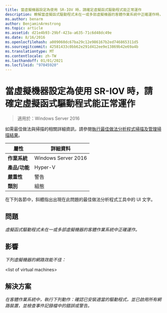 ```yaml
---
title: 當虛擬機器設定為使用 SR-IOV 時，請確定虛擬函式驅動程式能正常運作
description: 瞭解當虛擬函式驅動程式未在一或多部虛擬機器的客體作業系統中正確運作時，該怎麼辦。
ms.author: benarm
author: BenjaminArmstrong
ms.topic: article
ms.assetid: d21e4b93-29bf-423a-a635-71c6d48dc49e
ms.date: 8/16/2016
ms.openlocfilehash: a009060dc67ba29c12e986167b2ed746865311d5
ms.sourcegitcommit: 42581433c0bb62e291d412ee9e13869b42e69a4b
ms.translationtype: MT
ms.contentlocale: zh-TW
ms.lasthandoff: 01/01/2021
ms.locfileid: "97845920"
---
```

# <a name="ensure-that-the-virtual-function-driver-operates-correctly-when-a-virtual-machine-is-configured-to-use-sr-iov"></a>當虛擬機器設定為使用 SR-IOV 時，請確定虛擬函式驅動程式能正常運作

>適用於：Windows Server 2016

如需最佳做法與掃描的相關詳細資訊，請參閱[執行最佳做法分析程式掃描及管理掃描結果](https://go.microsoft.com/fwlink/p/?LinkID=223177)。

|屬性|詳細資料|
|-|-|
|**作業系統**|Windows Server 2016|
|**產品/功能**|Hyper-V|
|**嚴重性**|警告|
|**類別**|組態|

在下列各節中，斜體指出出現在此問題的最佳做法分析程式工具中的 UI 文字。

## <a name="issue"></a>問題
*虛擬函式驅動程式未在一或多部虛擬機器的客體作業系統中正確運作。*

## <a name="impact"></a>影響
*下列虛擬機器的網路效能不佳：*

\<list of virtual machines>

## <a name="resolution"></a>解決方案
*在客體作業系統中，執行下列動作：確認已安裝適當的驅動程式，並已啟用所有網路裝置，並檢查事件記錄檔中的錯誤或警告。*



